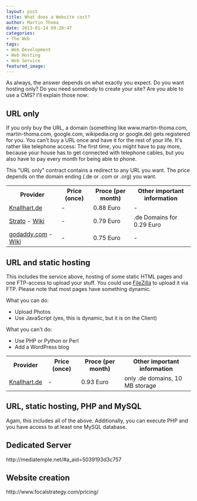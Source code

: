 ```yaml
---
layout: post
title: What does a Website cost?
author: Martin Thoma
date: 2013-01-14 09:28:47
categories: 
- The Web
tags: 
- Web Development
- Web Hosting
- Web Service
featured_image: 
---
```

As always, the answer depends on what exactly you expect. Do you want hosting only? Do you need somebody to create your site? Are you able to use a CMS? I'll explain those now:

<h2>URL only</h2>
If you only buy the URL, a domain (something like www.martin-thoma.com, martin-thoma.com, google.com, wikipedia.org or google.de) gets registered for you. You can't buy a URL once and have it for the rest of your life. It's rather like telephone access: The first time, you might have to pay more, because your house has to get connected with telephone cables, but you also have to pay every month for being able to phone.

This "URL only" contract contains a redirect to any URL you want. The price depends on the domain ending (.de or .com or .org) you want.

<table>
<tr>
  <th>Provider</th>
  <th>Price (once)</th>
  <th>Proce (per month)</th>
  <th>Other important information</th>
</tr>
<tr>
  <td><a href="https://knallhart.de/domains/index+JmFydGlkPTI2.html">Knallhart.de</a></td>
  <td>-</td>
  <td>0.88 Euro</td>
  <td>-</td>
</tr>
<tr>
  <td><a href="http://www.strato.de/domains/">Strato</a> - <a href="http://en.wikipedia.org/wiki/Strato_AG">Wiki</a></td>
  <td>-</td>
  <td>0.79 Euro</td>
  <td>.de Domains for 0.29 Euro</td>
</tr>
<tr>
  <td><a href="http://www.godaddy.com/domains/search.aspx?isc=gsndde01&ci=8990">godaddy.com</a> - <a href="http://de.wikipedia.org/wiki/Go_Daddy">Wiki</a></td>
  <td>-</td>
  <td>0.75 Euro</td>
  <td>-</td>
</tr>
</table>

<h2>URL and static hosting</h2>
This includes the service above, hosting of some static HTML pages and one FTP-access to upload your stuff. You could use <a href="http://en.wikipedia.org/wiki/FileZilla">FileZilla</a> to upload it via FTP.
Please note that most pages have something dynamic.

What you can do:
<ul>
  <li>Upload Photos</li>
  <li>Use JavaScript (yes, this is dynamic, but it is on the Client)</li>
</ul>

What you can't do:
<ul>
  <li>Use PHP or Python or Perl</li>
  <li>Add a WordPress blog</li>
</ul>

<table>
<tr>
  <th>Provider</th>
  <th>Price (once)</th>
  <th>Proce (per month)</th>
  <th>Other important information</th>
</tr>
<tr>
  <td><a href="https://knallhart.de/domains/index+JmFydGlkPTE=.html">Knallhart.de</a></td>
  <td>-</td>
  <td>0.93 Euro</td>
  <td>only .de domains, 10 MB storage</td>
</tr>
</table>

<h2>URL, static hosting, PHP and MySQL</h2>
Again, this includes all of the above. Additionally, you can execute PHP and you have access to at least one MySQL database.

<h2>Dedicated Server</h2>
http://mediatemple.net/#a_aid=5039193d3c757

<h2>Website creation</h2>
http://www.focalstrategy.com/pricing/